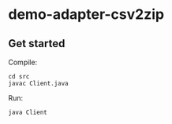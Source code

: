 # demo-adapter-csv2zip

## Get started

Compile:

    cd src
    javac Client.java
 
Run:

    java Client